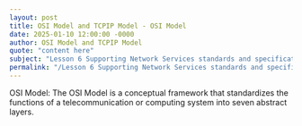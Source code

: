 ```yaml
---
layout: post
title: OSI Model and TCPIP Model - OSI Model
date: 2025-01-10 12:00:00 -0000
author: OSI Model and TCPIP Model
quote: "content here"
subject: "Lesson 6 Supporting Network Services standards and specifications"
permalink: "/Lesson 6 Supporting Network Services standards and specifications/OSI Model and TCPIP Model/OSI Model and TCPIP Model - OSI Model"
---
```


OSI Model: The OSI Model is a conceptual framework that standardizes the functions of a telecommunication or computing system into seven abstract layers.
